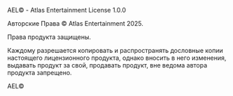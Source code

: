 AEL© - Atlas Entertainment License 1.0.0

Авторские Права © Atlas Entertainment 2025.

Права продукта защищены.

Каждому разрешается копировать и распространять дословные копии настоящего лицензионного продукта, однако вносить в него изменения, выдавать продукт за свой, продавать продукт, вне ведома автора продукта запрещено.

AEL© 



